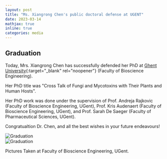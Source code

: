 ```yaml
---
layout: post
title: "Ms. Xiangrong Chen's public doctoral defense at UGENT"
date: 2023-03-14
mathjax: true
inline: true
categories: media
---
```


## Graduation

Today, Mrs. Xiangrong Chen has successfully defended her PhD at [Ghent University](https://www.ugent.be/en){:target="_blank" rel="noopener"} (Faculty of Bioscience Engineering). 

Her PhD title was "Cross Talk of Fungi and Mycotoxins with Their Plants and Human Hosts". 

Her PhD work was done under the supervision of Prof. Andreja Rajkovic (Faculty of Bioscience Engineering, UGent), Prof. Kris Audenaert (Faculty of Bioscience Engineering, UGent), and Prof. Sarah De Saeger (Faculty of Pharmaceutical Sciences, UGent).

Congratualtion Dr. Chen, and all the best wishes in your future endeavours!

<div class="image-container">
  <img class="graduation-image" src="/images/2023_03_14.png" alt="Graduation">
  </div>
  <img class="graduation-image" src="/images/2023_03_14(2).png" alt="Graduation">
<p class="caption">Pictures Taken at Faculty of Bioscience Engineering, UGent.</p>
